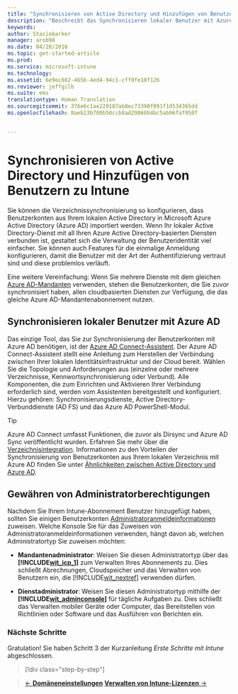 ```yaml
---
title: "Synchronisieren von Active Directory und Hinzufügen von Benutzern zu Intune | Microsoft Intune"
description: "Beschreibt das Synchronisieren lokaler Benutzer mit Azure AD und Gewähren von Administratorberechtigungen für Ihr Intune-Abonnement."
keywords: 
author: Staciebarker
manager: arob98
ms.date: 04/28/2016
ms.topic: get-started-article
ms.prod: 
ms.service: microsoft-intune
ms.technology: 
ms.assetid: 6e9ec662-465b-4ed4-94c1-cff0fe18f126
ms.reviewer: jeffgilb
ms.suite: ems
translationtype: Human Translation
ms.sourcegitcommit: 376e6c1ae229187ab8ec73390f091f1d534365dd
ms.openlocfilehash: 8aeb23b709b50ccb8ad29868b4bc5ab96faf950f


---
```



# Synchronisieren von Active Directory und Hinzufügen von Benutzern zu Intune
Sie können die Verzeichnissynchronisierung so konfigurieren, dass Benutzerkonten aus Ihrem lokalen Active Directory in Microsoft Azure Active Directory (Azure AD) importiert werden. Wenn Ihr lokaler Active Directory-Dienst mit all Ihren Azure Active Directory-basierten Diensten verbunden ist, gestaltet sich die Verwaltung der Benutzeridentität viel einfacher. Sie können auch Features für die einmalige Anmeldung konfigurieren, damit die Benutzer mit der Art der Authentifizierung vertraut sind und diese problemlos verläuft.

Eine weitere Vereinfachung: Wenn Sie mehrere Dienste mit dem gleichen [Azure AD-Mandanten](http://technet.microsoft.com/library/jj573650.aspx#BKMK_WhatIsAnAzureADTenant) verwenden, stehen die Benutzerkonten, die Sie zuvor synchronisiert haben, allen cloudbasierten Diensten zur Verfügung, die das gleiche Azure AD-Mandantenabonnement nutzen.

## Synchronisieren lokaler Benutzer mit Azure AD
Das einzige Tool, das Sie zur Synchronisierung der Benutzerkonten mit Azure AD benötigen, ist der [Azure AD Connect-Assistent](https://www.microsoft.com/download/details.aspx?id=47594). Der Azure AD Connect-Assistent stellt eine Anleitung zum Herstellen der Verbindung zwischen Ihrer lokalen Identitätsinfrastruktur und der Cloud bereit.  Wählen Sie die Topologie und Anforderungen aus (einzelne oder mehrere Verzeichnisse, Kennwortsynchronisierung oder Verbund). Alle Komponenten, die zum Einrichten und Aktivieren Ihrer Verbindung erforderlich sind, werden vom Assistenten bereitgestellt und konfiguriert. Hierzu gehören: Synchronisierungsdienste, Active Directory-Verbunddienste (AD FS) und das Azure AD PowerShell-Modul.

> [!TIP]
> Azure AD Connect umfasst Funktionen, die zuvor als Dirsync und Azure AD Sync veröffentlicht wurden. Erfahren Sie mehr über die [Verzeichnisintegration](http://technet.microsoft.com/library/jj573653.aspx). Informationen zu den Vorteilen der Synchronisierung von Benutzerkonten aus Ihrem lokalen Verzeichnis mit Azure AD finden Sie unter [Ähnlichkeiten zwischen Active Directory und Azure AD](http://technet.microsoft.com/library/dn518177.aspx).

## Gewähren von Administratorberechtigungen
Nachdem Sie Ihrem Intune-Abonnement Benutzer hinzugefügt haben, sollten Sie einigen Benutzerkonten [Administratoranmeldeinformationen](administrative-accounts-websites-perms.md) zuweisen. Welche Konsole Sie für das Zuweisen von Administratoranmeldeinformationen verwenden, hängt davon ab, welchen Administratortyp Sie zuweisen möchten:

-   **Mandantenadministrator**: Weisen Sie diesen Administratortyp über das **[!INCLUDE[wit_icp_1](../includes/wit_icp_1_md.md)]** zum Verwalten Ihres Abonnements zu. Dies schließt Abrechnungen, Cloudspeicher und das Verwalten von Benutzern ein, die [!INCLUDE[wit_nextref](../includes/wit_nextref_md.md)] verwenden dürfen.

-   **Dienstadministrator**: Weisen Sie diesen Administratortyp mithilfe der **[!INCLUDE[wit_adminconsole](../includes/wit_adminconsole_md.md)]** für tägliche Aufgaben zu. Dies schließt das Verwalten mobiler Geräte oder Computer, das Bereitstellen von Richtlinien oder Software und das Ausführen von Berichten ein.


### Nächste Schritte
Gratulation! Sie haben Schritt 3 der Kurzanleitung *Erste Schritte mit Intune* abgeschlossen.

>[!div class="step-by-step"]

>[&larr; **Domäneneinstellungen**](.\start-with-a-paid-subscription-to-microsoft-intune-step-2.md)     [**Verwalten von Intune-Lizenzen** &rarr;](.\start-with-a-paid-subscription-to-microsoft-intune-step-4.md)  



<!--HONumber=Jul16_HO3-->


